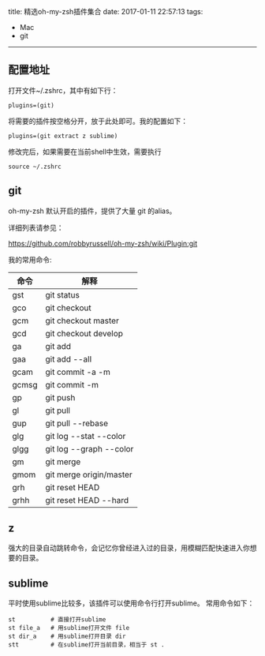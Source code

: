 title: 精选oh-my-zsh插件集合
date: 2017-01-11 22:57:13
tags:
  - Mac
  - git
---

## 配置地址

打开文件~/.zshrc，其中有如下行：

```
plugins=(git)
```

将需要的插件按空格分开，放于此处即可。我的配置如下：

```
plugins=(git extract z sublime)
```

修改完后，如果需要在当前shell中生效，需要执行

```
source ~/.zshrc
```

## git


oh-my-zsh 默认开启的插件，提供了大量 git 的alias。

详细列表请参见：

https://github.com/robbyrussell/oh-my-zsh/wiki/Plugin:git

我的常用命令:

| 命令    | 解释 | 
| ------ | -----  |
| gst     | git status |
| gco     | git checkout |
| gcm     | git checkout master |
| gcd     | git checkout develop |
| ga      | git add|
| gaa     | git add --all    |
| gcam    | git commit -a -m |
| gcmsg   | git commit -m |
| gp      | git push |
| gl      | git pull |
| gup     | git pull --rebase |
| glg     | git log --stat --color |
| glgg    | git log --graph --color |
| gm      | git merge |
| gmom    | git merge origin/master |
| grh     | git reset HEAD |
| grhh    | git reset HEAD --hard |


## z

强大的目录自动跳转命令，会记忆你曾经进入过的目录，用模糊匹配快速进入你想要的目录。

## sublime

平时使用sublime比较多，该插件可以使用命令行打开sublime。
常用命令如下：

```
st          # 直接打开sublime
st file_a   # 用sublime打开文件 file
st dir_a    # 用sublime打开目录 dir
stt         # 在sublime打开当前目录，相当于 st .
```